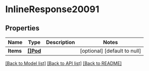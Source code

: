 # InlineResponse20091

## Properties
Name | Type | Description | Notes
------------ | ------------- | ------------- | -------------
**Items** | [**[]Pod**](Pod.md) |  | [optional] [default to null]

[[Back to Model list]](../README.md#documentation-for-models) [[Back to API list]](../README.md#documentation-for-api-endpoints) [[Back to README]](../README.md)

